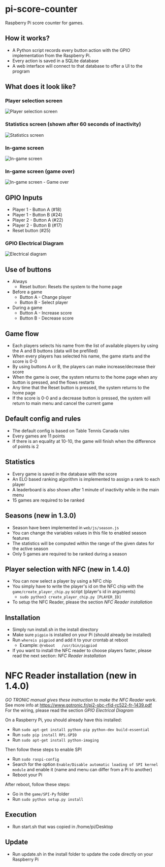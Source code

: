 # pi-score-counter
Raspberry Pi score counter for games.

## How it works?
- A Python script records every button action with the GPIO implementation from the Raspberry Pi.
- Every action is saved in a SQLite database
- A web interface will connect to that database to offer a UI to the program

## What does it look like?
### Player selection screen
![Player selection screen](https://raw.githubusercontent.com/TheWhite147/pi-score-counter/master/doc/players.PNG "Player selection screen")

### Statistics screen (shown after 60 seconds of inactivity)
![Statistics screen](https://raw.githubusercontent.com/TheWhite147/pi-score-counter/master/doc/stats.PNG "Statistics screen")

### In-game screen
![In-game screen](https://raw.githubusercontent.com/TheWhite147/pi-score-counter/master/doc/in-game.PNG "In-game screen")

### In-game screen (game over)
![In-game screen - Game over](https://raw.githubusercontent.com/TheWhite147/pi-score-counter/master/doc/game-done.PNG "In-game screen - Game over")

## GPIO Inputs
- Player 1 - Button A (#18)
- Player 1 - Button B (#24)
- Player 2 - Button A (#22)
- Player 2 - Button B (#17)
- Reset button (#25)

### GPIO Electrical Diagram
![Electrical diagram](https://raw.githubusercontent.com/TheWhite147/pi-score-counter/master/doc/electrical-diagram.png "Electrical diagram")

## Use of buttons
- Always
    - Reset button: Resets the system to the home page
- Before a game
    - Button A - Change player
    - Button B - Select player
- During a game
    - Button A - Increase score
    - Button B - Decrease score

## Game flow
- Each players selects his name from the list of available players by using the A and B buttons (data will be prefilled)
- When every players has selected his name, the game starts and the score is 0-0
- By using buttons A or B, the players can make increase/decrease their score
- When the game is over, the system returns to the home page when any button is pressed, and the flows restarts
- Any time that the Reset button is pressed, the system returns to the home page
- If the score is 0-0 and a decrease button is pressed, the system will return to main menu and cancel the current game

## Default config and rules
- The default config is  based on Table Tennis Canada rules
- Every games are 11 points
- If there is an equality at 10-10, the game will finish when the difference of points is 2

## Statistics
- Every game is saved in the database with the score
- An ELO based ranking algorithm is implemented to assign a rank to each player
- A leaderboard is also shown after 1 minute of inactivity while in the main menu
- 15 games are required to be ranked

## Seasons (new in 1.3.0)
- Season have been implemented in ```web/js/season.js```
- You can change the variables values in this file to enabled season features
- The statistics will be computed within the range of the given dates for the active season
- Only 5 games are required to be ranked during a season

## Player selection with NFC (new in 1.4.0)
- You can now select a player by using a NFC chip
- You simply have to write the player's id on the NFC chip with the ```game/create_player_chip.py``` script (player's id in arguments)
    - ```sudo python3 create_player_chip.py [PLAYER_ID]```
- To setup the NFC Reader, please the section *NFC Reader installation*

## Installation
- Simply run install.sh in the install directory
- Make sure ```pigpio``` is installed on your Pi (should already be installed)
- Run ```whereis pigpiod``` and add it to your crontab at reboot
    - Example: ```@reboot   /usr/bin/pigpiod```
- If you want to install the NFC reader to choose players faster, please read the next section: *NFC Reader installation*

# NFC Reader installation (new in 1.4.0)
*GO TRONIC manual gives these instruction to make the NFC Reader work*.<br />
See more info at https://www.gotronic.fr/pj2-sbc-rfid-rc522-fr-1439.pdf<br />
For the wiring, please read the section *GPIO Electrical Diagram*

On a Raspberry Pi, you should already have this installed:
- Run ```sudo apt-get install python-pip python-dev build-essential```
- Run ```sudo pip install RPi.GPIO```
- Run ```sudo apt-get install python-imaging```

Then follow these steps to enable SPI
- Run ```sudo raspi-config```
- Search for the option ```Enable/Disable automatic loading of SPI kernel module``` and enable it (name and menu can differ from a Pi to another)
- Reboot your Pi

After reboot, follow these steps:
- Go in the ```game/SPI-Py``` folder
- Run ```sudo python setup.py install```

## Execution
- Run start.sh that was copied in /home/pi/Desktop

## Update
- Run update.sh in the install folder to update the code directly on your Raspberry Pi                                  
